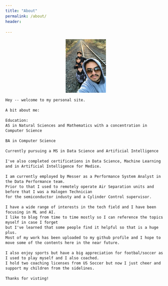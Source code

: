 ```yaml
---
title: "About"
permalink: /about/
header:
  
---
```

<style>
img {
    display: block;
    margin-left: auto;
    margin-right: auto;
}
</style>

<img src="/images/IMG_0378.jpg" style="width:25%">


    Hey -- welcome to my personal site.

    A bit about me:

    Education:
    AS in Natural Sciences and Mathematics with a concentration in Computer Science

    BA in Computer Science 

    Currently pursuing a MS in Data Science and Artificial Intelligence

    I've also completed certifications in Data Science, Machine Learning and in Artificial Intelligence for Medice.

    I am currently employed by Messer as a Performance System Analyst in the Data Performance team.
    Prior to that I used to remotely operate Air Separation units and before that I was a Halogen Technician 
    for the semiconductor industy and a Cylinder Control supervisor.

    I have a wide range of interests in the tech field and I have been focusing in ML and AI. 
    I like to blog from time to time mostly so I can reference the topics myself in case I forget 
    but I've learned that some people find it helpful so that is a huge plus. 
    Most of my work has been uploaded to my github profile and I hope to move some of the contents here in the near future.

    I also enjoy sports but have a big appreciation for footbal/soccer as I used to play myself and I also coached. 
    I hold two coaching licenses from US Soccer but now I just cheer and support my children from the sidelines. 

    Thanks for visting!


    
